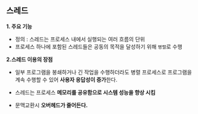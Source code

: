 ## 스레드

**1. 주요 기능**

- 정의 : 스레드는 프로세스 내에서 실행되는 여러 흐름의 단위
- 프로세스 하나에 포함된  스레드들은 공동의 목적을 달성하기 위해 `병렬`로 수행 

**2.스레드 이용의 장점**

- 일부 프로그램을 봉쇄하거나 긴 작업을 수행하더라도 병렬 프로세스로 프로그램을 계속 수행할 수 있어 **사용자 응답성이 증가**한다. 

- 스레드는 프로세스 **메모리를 공유함으로 시스템 성능을 향상 시킴**

- 문맥교환시 **오버헤드가 줄어든다.**

<br>
